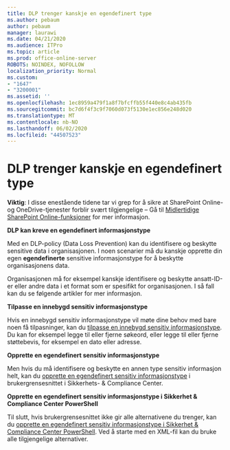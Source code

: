 ```yaml
---
title: DLP trenger kanskje en egendefinert type
ms.author: pebaum
author: pebaum
manager: laurawi
ms.date: 04/21/2020
ms.audience: ITPro
ms.topic: article
ms.prod: office-online-server
ROBOTS: NOINDEX, NOFOLLOW
localization_priority: Normal
ms.custom:
- "1647"
- "3200001"
ms.assetid: ''
ms.openlocfilehash: 1ec8959a479f1a8f7bfcffb55f440e8c4ab435fb
ms.sourcegitcommit: bc7d6f4f3c9f7060d073f5130e1ec856e248d020
ms.translationtype: MT
ms.contentlocale: nb-NO
ms.lasthandoff: 06/02/2020
ms.locfileid: "44507523"
---
```

# <a name="dlp-might-need-a-custom-type"></a>DLP trenger kanskje en egendefinert type

**Viktig**: I disse enestående tidene tar vi grep for å sikre at SharePoint Online-og OneDrive-tjenester forblir svært tilgjengelige – Gå til [Midlertidige SharePoint Online-funksjoner](https://aka.ms/ODSPAdjustments) for mer informasjon.

**DLP kan kreve en egendefinert informasjonstype**

Med en DLP-policy (Data Loss Prevention) kan du identifisere og beskytte sensitive data i organisasjonen. I noen scenarier må du kanskje opprette din egen **egendefinerte** sensitive informasjonstype for å beskytte organisasjonens data.

Organisasjonen må for eksempel kanskje identifisere og beskytte ansatt-ID-er eller andre data i et format som er spesifikt for organisasjonen. I så fall kan du se følgende artikler for mer informasjon.
  
 **Tilpasse en innebygd sensitiv informasjonstype**
  
Hvis en innebygd sensitiv informasjonstype vil møte dine behov med bare noen få tilpasninger, kan du [tilpasse en innebygd sensitiv informasjonstype](https://docs.microsoft.com/microsoft-365/compliance/customize-a-built-in-sensitive-information-type). Du kan for eksempel legge til eller fjerne søkeord, eller legge til eller fjerne støttebevis, for eksempel en dato eller adresse.
  
 **Opprette en egendefinert sensitiv informasjonstype**
  
Men hvis du må identifisere og beskytte en annen type sensitiv informasjon helt, kan du [opprette en egendefinert sensitiv informasjonstype](https://docs.microsoft.com/microsoft-365/compliance/create-a-custom-sensitive-information-type) i brukergrensesnittet i Sikkerhets- & Compliance Center.
  
**Opprette en egendefinert sensitiv informasjonstype i Sikkerhet & Compliance Center PowerShell**

Til slutt, hvis brukergrensesnittet ikke gir alle alternativene du trenger, kan du [opprette en egendefinert sensitiv informasjonstype i Sikkerhet & Compliance Center PowerShell](https://docs.microsoft.com/microsoft-365/compliance/create-a-custom-sensitive-information-type-in-scc-powershell). Ved å starte med en XML-fil kan du bruke alle tilgjengelige alternativer.
